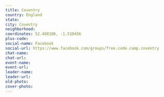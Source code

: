 ```yaml
---
title: Coventry
country: England
state: 
city: Coventry
neighborhood: 
coordinates: 52.408106, -1.510456
plus-code:
social-name: Facebook
social-url: https://www.facebook.com/groups/free.code.camp.coventry
chat-name:
chat-url:
event-name:
event-url:
leader-name:
leader-url:
old-photo: 
cover-photo:
---
```

